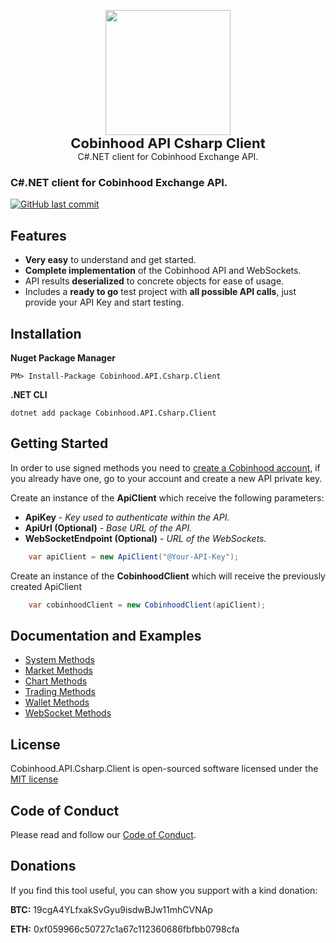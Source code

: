 <p align="center">
    <a href="https://opensource.softlutionx.com" target="_blank"><img width="200"src="https://github.com/morpheums/Cobinhood.API.Csharp.Client/blob/development/Cobinhood.API.Csharp.Client/CobinhoodLogo.png?raw=true">       
    </a>    
    </br> 
    <b style="font-size: 22px;">Cobinhood API Csharp Client</b>
    <br>
    <small style="font-size: 14px;">C#.NET client for Cobinhood Exchange API.</small>
</p>

### C#.NET client for Cobinhood Exchange API.
[![GitHub last commit](https://img.shields.io/github/last-commit/morpheums/Cobinhood.API.Csharp.Client.svg?style=plastic)]()

## Features
- **Very easy** to understand and get started.
- **Complete implementation** of the Cobinhood API and WebSockets.
- API results **deserialized** to concrete objects for ease of usage.
- Includes a **ready to go** test project with **all possible API calls**, just provide your API Key and start testing.

## Installation

**Nuget Package Manager**
```
PM> Install-Package Cobinhood.API.Csharp.Client
```
**.NET CLI**
```
dotnet add package Cobinhood.API.Csharp.Client
```
## Getting Started
In order to use signed methods you need to [create a Cobinhood account](https://cobinhood.com/), if you already have one, go to your account and create a new API private key.

Create an instance of the **ApiClient** which receive the following parameters:

* **ApiKey** - *Key used to authenticate within the API.*
* **ApiUrl (Optional)** - *Base URL of the API.*
* **WebSocketEndpoint (Optional)** - *URL of the WebSockets.* 
```c#
    var apiClient = new ApiClient("@Your-API-Key");
```

Create an instance of the **CobinhoodClient** which will receive the previously created ApiClient
 
```c#
    var cobinhoodClient = new CobinhoodClient(apiClient);
```

## Documentation and Examples
- [System Methods](/Documentation/SystemMethods.md)
- [Market Methods](/Documentation/MarketMethods.md)
- [Chart Methods](/Documentation/ChartMethods.md)
- [Trading Methods](/Documentation/TradingMethods.md)
- [Wallet Methods](/Documentation/WalletMethods.md)
- [WebSocket Methods](/Documentation/WebSocketMethods.md)

## License
Cobinhood.API.Csharp.Client is open-sourced software licensed under the [MIT license](http://opensource.org/licenses/MIT)

## Code of Conduct
Please read and follow our [Code of Conduct](CODE_OF_CONDUCT.md).

## Donations
If you find this tool useful, you can show you support with a kind donation:

**BTC:** 19cgA4YLfxakSvGyu9isdwBJw11mhCVNAp

**ETH:** 0xf059966c50727c1a67c112360686fbfbb0798cfa